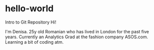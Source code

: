 
# hello-world
Intro to Git Repository
Hi! 

I'm Denisa. 
25y old Romanian who has lived in London for the past five years. 
Currently an Analytics Grad at the fashion company ASOS.com.
Learning a bit of coding atm.
